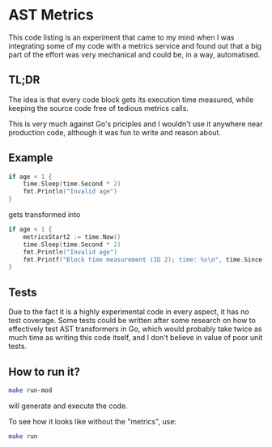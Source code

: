 # AST Metrics

This code listing is an experiment that came to my mind when I was integrating
some of my code with a metrics service and found out that a big part of the
effort was very mechanical and could be, in a way, automatised.

## TL;DR

The idea is that every code block gets its execution time measured, while
keeping the source code free of tedious metrics calls.

This is very much against Go's priciples and I wouldn't use it anywhere
near production code, although it was fun to write and reason about.

## Example

```go
if age < 1 {
	time.Sleep(time.Second * 2)
	fmt.Println("Invalid age")
}
```

gets transformed into

```go
if age < 1 {
	metricsStart2 := time.Now()
	time.Sleep(time.Second * 2)
	fmt.Println("Invalid age")
	fmt.Printf("Block time measurement (ID 2); time: %s\n", time.Since(metricsStart2))
}
```


## Tests

Due to the fact it is a highly experimental code in every aspect, it has no
test coverage. Some tests could be written after some research on how to
effectively test AST transformers in Go, which would probably take twice as
much time as writing this code itself, and I don't believe in value of poor
unit tests.

## How to run it?

```bash
make run-mod
```

will generate and execute the code.

To see how it looks like without the "metrics", use:

```bash
make run
```